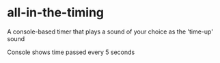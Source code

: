# all-in-the-timing
A console-based timer that plays a sound of your choice as the 'time-up' sound

Console shows time passed every 5 seconds
